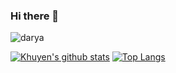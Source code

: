 ### Hi there 👋

![darya](https://user-images.githubusercontent.com/108394058/190146163-c145223a-86bb-4fcd-9139-0a16355c1225.jpg)


[![Khuyen's github stats](https://github-readme-stats.vercel.app/api?username=TheSalimi&count_private=true&show_icons=true&theme=radical&hide_rank=false)](https://github.com/anuraghazra/github-readme-stats)       [![Top Langs](https://github-readme-stats.vercel.app/api/top-langs/?username=TheSalimi&layout=compact)](https://github.com/anuraghazra/github-readme-stats)

